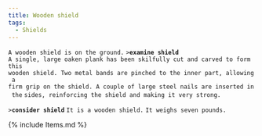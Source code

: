 ```yaml
---
title: Wooden shield
tags:
  - Shields
---
```

`A wooden shield is on the ground.`
`>`**`examine shield`**
`A single, large oaken plank has been skilfully cut and carved to form this`
`wooden shield. Two metal bands are pinched to the inner part, allowing a`
`firm grip on the shield. A couple of large steel nails are inserted in the`
`sides, reinforcing the shield and making it very strong.`

`>`**`consider shield`**
`It is a wooden shield.`
`It weighs seven pounds.`

{% include Items.md %}
